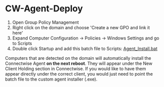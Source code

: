# CW-Agent-Deploy

1. Open Group Policy Management
2. Right click on the domain and choose 'Create a new GPO and link it here'
3. Expand Computer Configuration -> Policies -> Windows Settings and go to Scripts
4. Double click Startup and add this batch file to Scripts: [Agent_Install.bat](https://github.com/keepitsimple-dev/CW-Agent-Deploy/blob/main/Agent_Install.bat)

Computers that are detected on the domain will automatically install the Connectwise Agent **on the next reboot**. They will appear under the New Client Holding section in Connectwise. If you would like to have them appear directly under the correct client, you would just need to point the batch file to the custom agent installer (.exe).
